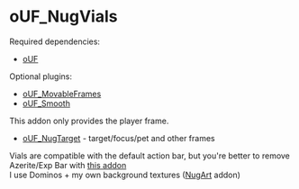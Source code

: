 # oUF_NugVials
Required dependencies:  
- [oUF](http://www.wowinterface.com/downloads/info9994-oUF.html)

Optional plugins:  
- [oUF_MovableFrames](http://www.wowinterface.com/downloads/info15425-oUFMovableFrames.html)
- [oUF_Smooth](http://www.wowinterface.com/downloads/info11503-oUFSmoothUpdate.html)

This addon only provides the player frame.  
- [oUF_NugTarget](https://github.com/rgd87/oUF_NugTarget) - target/focus/pet and other frames

Vials are compatible with the default action bar, but you're better to remove Azerite/Exp Bar with [this addon](http://www.wowinterface.com/downloads/info24718-HideExperienceBar.html)  
I use Dominos + my own background textures ([NugArt](https://github.com/rgd87/NugArt) addon)


